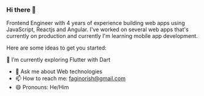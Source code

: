 ### Hi there 👋

Frontend Engineer with 4 years of experience building web apps using JavaScript, Reactjs and Angular. I've worked on several web apps that's currently on production and currently I'm learning mobile app development.


Here are some ideas to get you started:

🌱 I’m currently exploring Flutter with Dart
- 💬 Ask me about Web technologies
- 📫 How to reach me: faginorish@gmail.com
- 😄 Pronouns: He/Him

<!--
**Midetech/Midetech** is a ✨ _special_ ✨ repository because its `README.md` (this file) appears on your GitHub profile.

Here are some ideas to get you started:

- 🔭 I’m currently working on ...
🌱 I’m currently learning web3
- 👯 I’m looking to collaborate on ...
- 🤔 I’m looking for help with ...
- 💬 Ask me about 
- 📫 How to reach me: ...
- 😄 Pronouns: ...
- ⚡ Fun fact: ...
-->
